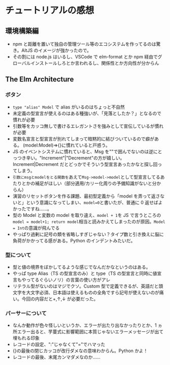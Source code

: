 # チュートリアルの感想

## 環境構築編

- npm と距離を置いて独自の管理ツール等のエコシステムを作ってるのは驚き。AltJS のイメージが強かったので。
- その割には node.js はいるし、VSCode で elm-format とか npm 経由でグローバルインストールしろとか言われるし、関係性とか方向性が分からん

## The Elm Architecture

### ボタン

- `type "alias" Model` で alias がいるのはちょっと不自然
- 未定義の型宣言が使えるのはある種強いが、「見落としたか？」となるので慣れが必要
- 引数等をカッコ無しで書けるエレガントさを強みとして宣伝しているが慣れが必要
- 変数名宣言と型宣言が別れてしまって暗黙的に結びついているので癖がある。
  (model:Model)=>{}に慣れていると戸惑う。
- JS のイベントシステムに慣れていると、Msg を""で囲んでないのは逆にとっつき辛い。"Increment"|"Decrement"の方が嬉しい。Increment|Decrement だとどっかでそういう型宣言あったかなと探し回ってしまう。
- `引数にmsgとmodelをとる関数を`あえて`Msg->model->model`として型宣言してるあたりとかの補足がほしい（部分適用/カリー化周りの予備知識がないと分からん）
- 演習のリセットボタンを作る課題、最初型定義から「model を弄って返さないと」という意識になってしまい、`model=0`と書いたが、普通に 0 返せばよかったですね……。
- 型の Model と変数の model を取り違え、`model + 1`を JS で言うところの`model = model+1; return model`相当と読みかえてしまったのが原因。`Model = Int`の意識が飛んでる
- やっぱり過剰に記号の類を省略しすぎじゃない？タイプ数と引き換えに脳に負荷がかかってる感がある。Python のインデントみたいだ。

### 型について

- 型と値の境界をぼかしてるような感じでなんだかなというのはある。
- やっぱ type Alias（TS の型宣言のみ）と type（TS の型宣言と同時に値宣言もやってるぐらいノリ）の言葉の使い方がアレ
- リテラル型がないのはマジでクソ。Custom 型で定義できるが、英語だと頭文字を大文字必須、日本語は使えるものの全角ですら記号が使えないのが痛い。今回の内容だと+,↑,↓ が必要だった。

### パーサーについて

- なんか動作が色々怪しいというか、エラーが出たり出なかったりとか、1 ヵ所エラー出ると、芋蔓式に影響範囲に本質じゃないエラーメッセージが出て埋もれる印象
- レコードの設定、":"じゃなくて"="でハマった
- {}の最後の閉じカッコが改行ダメなの意味わからん。Python かよ！
- レコードの最後、末尾カンマダメなのか……
